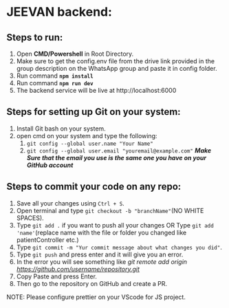 # JEEVAN backend:

## Steps to run:

1. Open **CMD/Powershell** in Root Directory.
2. Make sure to get the config.env file from the drive link provided in the group description on the WhatsApp group and paste it in config folder.
3. Run command **`npm install`**
4. Run command **`npm run dev`**
5. The backend service will be live at http://localhost:6000

## Steps for setting up Git on your system:

1. Install Git bash on your system.
2. open cmd on your system and type the following:
    1. `git config --global user.name "Your Name"`
    2. `git config --global user.email "youremail@example.com"`
    ***Make Sure that the email you use is the same one you have on your GitHub account***

## Steps to commit your code on any repo:
1. Save all your changes using `Ctrl + S`.
2. Open terminal and type `git checkout -b "branchName"`(NO WHITE SPACES).
3. Type `git add .` if you want to push all your changes 
                        OR
    Type `git add 'name'`(replace name with the file or folder you changed like patientController etc.)
4. Type `git commit -m "Yur commit message about what changes you did"`.
5. Type `git push` and press enter and it will give you an error.
6. In the error you will see something like *git remote add origin https://github.com/username/repository.git*
7. Copy Paste and press Enter.
8. Then go to the repository on GitHub and create a PR.


NOTE: Please configure prettier on your VScode for JS project.